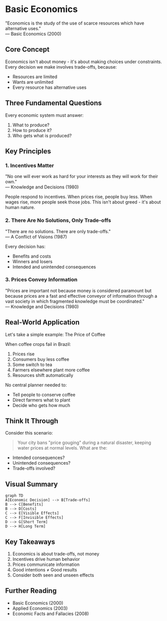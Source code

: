 # Basic Economics

<div class="sowell-quote">
    "Economics is the study of the use of scarce resources which have alternative uses."
    <div class="quote-source">
        — Basic Economics (2000)
    </div>
</div>

## Core Concept

Economics isn't about money - it's about making choices under constraints. Every decision we make involves trade-offs, because:
- Resources are limited
- Wants are unlimited
- Every resource has alternative uses

## Three Fundamental Questions

Every economic system must answer:
1. What to produce?
2. How to produce it?
3. Who gets what is produced?

## Key Principles

### 1. Incentives Matter
<div class="sowell-quote">
    "No one will ever work as hard for your interests as they will work for their own."
    <div class="quote-source">
        — Knowledge and Decisions (1980)
    </div>
</div>

People respond to incentives. When prices rise, people buy less. When wages rise, more people seek those jobs. This isn't about greed - it's about human nature.

### 2. There Are No Solutions, Only Trade-offs
<div class="sowell-quote">
    "There are no solutions. There are only trade-offs."
    <div class="quote-source">
        — A Conflict of Visions (1987)
    </div>
</div>

Every decision has:
- Benefits and costs
- Winners and losers
- Intended and unintended consequences

### 3. Prices Convey Information
<div class="sowell-quote">
    "Prices are important not because money is considered paramount but because prices are a fast and effective conveyor of information through a vast society in which fragmented knowledge must be coordinated."
    <div class="quote-source">
        — Knowledge and Decisions (1980)
    </div>
</div>

## Real-World Application

Let's take a simple example: The Price of Coffee

When coffee crops fail in Brazil:
1. Prices rise
2. Consumers buy less coffee
3. Some switch to tea
4. Farmers elsewhere plant more coffee
5. Resources shift automatically

No central planner needed to:
- Tell people to conserve coffee
- Direct farmers what to plant
- Decide who gets how much

## Think It Through

Consider this scenario:
> Your city bans "price gouging" during a natural disaster, keeping water prices at normal levels. What are the:
- Intended consequences?
- Unintended consequences?
- Trade-offs involved?

## Visual Summary
```mermaid
graph TD
A[Economic Decision] --> B[Trade-offs]
B --> C[Benefits]
B --> D[Costs]
C --> E[Visible Effects]
C --> F[Invisible Effects]
D --> G[Short Term]
D --> H[Long Term]
```

## Key Takeaways

1. Economics is about trade-offs, not money
2. Incentives drive human behavior
3. Prices communicate information
4. Good intentions ≠ Good results
5. Consider both seen and unseen effects

## Further Reading
- Basic Economics (2000)
- Applied Economics (2003)
- Economic Facts and Fallacies (2008)
